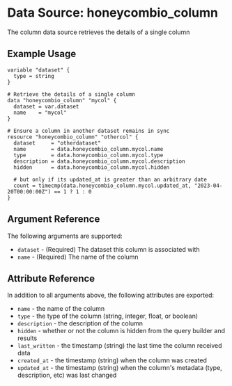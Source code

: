 # Data Source: honeycombio_column

The column data source retrieves the details of a single column

## Example Usage

```hcl
variable "dataset" {
  type = string
}

# Retrieve the details of a single column
data "honeycombio_column" "mycol" {
  dataset = var.dataset
  name    = "mycol"
}

# Ensure a column in another dataset remains in sync
resource "honeycombio_column" "othercol" {
  dataset     = "otherdataset"
  name        = data.honeycombio_column.mycol.name
  type        = data.honeycombio_column.mycol.type
  description = data.honeycombio_column.mycol.description
  hidden      = data.honeycombio_column.mycol.hidden

  # but only if its updated_at is greater than an arbitrary date
  count = timecmp(data.honeycombio_column.mycol.updated_at, "2023-04-20T00:00:00Z") == 1 ? 1 : 0
}

```

## Argument Reference

The following arguments are supported:

* `dataset` - (Required) The dataset this column is associated with
* `name` - (Required) The name of the column

## Attribute Reference

In addition to all arguments above, the following attributes are exported:

* `name` - the name of the column
* `type` - the type of the column (string, integer, float, or boolean)
* `description` - the description of the column
* `hidden` - whether or not the column is hidden from the query builder and results
* `last_written` - the timestamp (string) the last time the column received data
* `created_at` - the timestamp (string) when the column was created
* `updated_at` - the timestamp (string) when the column's metadata (type, description, etc) was last changed
